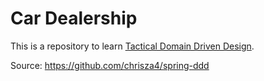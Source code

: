 # Car Dealership

This is a repository to learn [Tactical Domain Driven Design](https://www.skooldio.com/courses/tactical-domain-driven-design).

Source: https://github.com/chrisza4/spring-ddd
